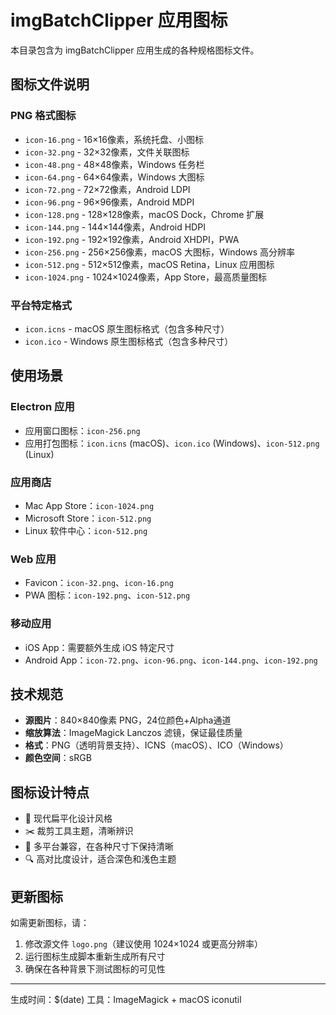 # imgBatchClipper 应用图标

本目录包含为 imgBatchClipper 应用生成的各种规格图标文件。

## 图标文件说明

### PNG 格式图标
- `icon-16.png` - 16×16像素，系统托盘、小图标
- `icon-32.png` - 32×32像素，文件关联图标
- `icon-48.png` - 48×48像素，Windows 任务栏
- `icon-64.png` - 64×64像素，Windows 大图标
- `icon-72.png` - 72×72像素，Android LDPI
- `icon-96.png` - 96×96像素，Android MDPI
- `icon-128.png` - 128×128像素，macOS Dock，Chrome 扩展
- `icon-144.png` - 144×144像素，Android HDPI
- `icon-192.png` - 192×192像素，Android XHDPI，PWA
- `icon-256.png` - 256×256像素，macOS 大图标，Windows 高分辨率
- `icon-512.png` - 512×512像素，macOS Retina，Linux 应用图标
- `icon-1024.png` - 1024×1024像素，App Store，最高质量图标

### 平台特定格式
- `icon.icns` - macOS 原生图标格式（包含多种尺寸）
- `icon.ico` - Windows 原生图标格式（包含多种尺寸）

## 使用场景

### Electron 应用
- 应用窗口图标：`icon-256.png`
- 应用打包图标：`icon.icns` (macOS)、`icon.ico` (Windows)、`icon-512.png` (Linux)

### 应用商店
- Mac App Store：`icon-1024.png`
- Microsoft Store：`icon-512.png`
- Linux 软件中心：`icon-512.png`

### Web 应用
- Favicon：`icon-32.png`、`icon-16.png`
- PWA 图标：`icon-192.png`、`icon-512.png`

### 移动应用
- iOS App：需要额外生成 iOS 特定尺寸
- Android App：`icon-72.png`、`icon-96.png`、`icon-144.png`、`icon-192.png`

## 技术规范

- **源图片**：840×840像素 PNG，24位颜色+Alpha通道
- **缩放算法**：ImageMagick Lanczos 滤镜，保证最佳质量
- **格式**：PNG（透明背景支持）、ICNS（macOS）、ICO（Windows）
- **颜色空间**：sRGB

## 图标设计特点

- 🎨 现代扁平化设计风格
- ✂️ 裁剪工具主题，清晰辨识
- 📱 多平台兼容，在各种尺寸下保持清晰
- 🔍 高对比度设计，适合深色和浅色主题

## 更新图标

如需更新图标，请：
1. 修改源文件 `logo.png`（建议使用 1024×1024 或更高分辨率）
2. 运行图标生成脚本重新生成所有尺寸
3. 确保在各种背景下测试图标的可见性

---
生成时间：$(date)
工具：ImageMagick + macOS iconutil
